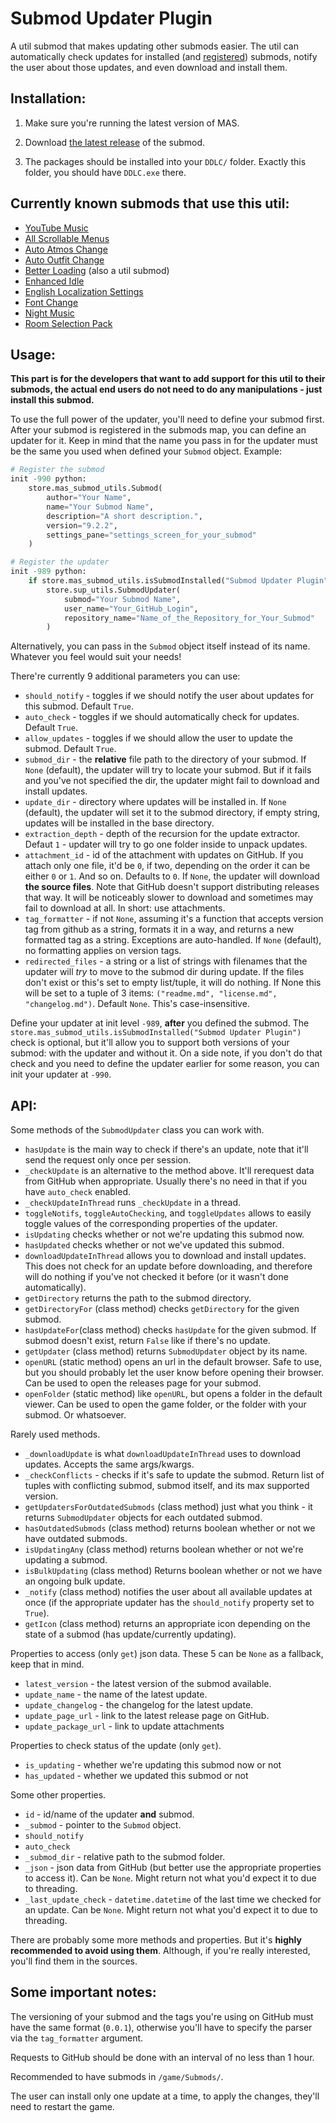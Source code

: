 
# Submod Updater Plugin

A util submod that makes updating other submods easier. The util can automatically check updates for installed (and [registered](https://github.com/Booplicate/MAS-Submods-SubmodUpdaterPlugin#usage)) submods, notify the user about those updates, and even download and install them.

## Installation:
1. Make sure you're running the latest version of MAS.

2. Download [the latest release](https://github.com/Booplicate/MAS-Submods-SubmodUpdaterPlugin/releases/latest) of the submod.

3. The packages should be installed into your `DDLC/` folder. Exactly this folder, you should have `DDLC.exe` there.

## Currently known submods that use this util:
- [YouTube Music](https://github.com/Booplicate/MAS-Submods-YouTubeMusic)
- [All Scrollable Menus](https://github.com/multimokia/MAS-Submod-consistent-menus)
- [Auto Atmos Change](https://github.com/multimokia/MAS-Submod-Auto-Atmos-Change)
- [Auto Outfit Change](https://github.com/multimokia/MAS-Submod-Auto-Outfit-Change)
- [Better Loading](https://github.com/multimokia/MAS-Util-Better-Loading) (also a util submod)
- [Enhanced Idle](https://github.com/multimokia/MAS-Submod-Enhanced-Idle)
- [English Localization Settings](https://github.com/multimokia/MAS-Submod-English-Localization-Settings)
- [Font Change](https://github.com/multimokia/MAS-Submod-Font-Change)
- [Night Music](https://github.com/multimokia/MAS-Submod-Nightmusic)
- [Room Selection Pack](https://github.com/tw4449/tw4449-Custom-Room-Selection-Pack-Main-Repository/blob/master/README.md)

## Usage:
**This part is for the developers that want to add support for this util to their submods, the actual end users do not need to do any manipulations - just install this submod.**

To use the full power of the updater, you'll need to define your submod first. After your submod is registered in the submods map, you can define an updater for it. Keep in mind that the name you pass in for the updater must be the same you used when defined your `Submod` object. Example:
```python
# Register the submod
init -990 python:
    store.mas_submod_utils.Submod(
        author="Your Name",
        name="Your Submod Name",
        description="A short description.",
        version="9.2.2",
        settings_pane="settings_screen_for_your_submod"
    )

# Register the updater
init -989 python:
    if store.mas_submod_utils.isSubmodInstalled("Submod Updater Plugin"):
        store.sup_utils.SubmodUpdater(
            submod="Your Submod Name",
            user_name="Your_GitHub_Login",
            repository_name="Name_of_the_Repository_for_Your_Submod"
        )
```
Alternatively, you can pass in the `Submod` object itself instead of its name. Whatever you feel would suit your needs!

There're currently 9 additional parameters you can use:
- `should_notify` - toggles if we should notify the user about updates for this submod. Default `True`.
- `auto_check` - toggles if we should automatically check for updates. Default `True`.
- `allow_updates` - toggles if we should allow the user to update the submod. Default `True`.
- `submod_dir` - the **relative** file path to the directory of your submod. If `None` (default), the updater will try to locate your submod. But if it fails and you've not specified the dir, the updater might fail to download and install updates.
- `update_dir` - directory where updates will be installed in. If `None` (default), the updater will set it to the submod directory, if empty string, updates will be installed in the base directory.
- `extraction_depth` - depth of the recursion for the update extractor. Defaut `1` - updater will try to go one folder inside to unpack updates.
- `attachment_id` - id of the attachment with updates on GitHub. If you attach only one file, it'd be `0`, if two, depending on the order it can be either `0` or `1`. And so on. Defaults to `0`. If `None`, the updater will download **the source files**. Note that GitHub doesn't support distributing releases that way. It will be noticeably slower to download and sometimes may fail to download at all. In short: use attachments.
- `tag_formatter` - if not `None`, assuming it's a function that accepts version tag from github as a string, formats it in a way, and returns a new formatted tag as a string. Exceptions are auto-handled. If `None` (default), no formatting applies on version tags.
- `redirected_files` - a string or a list of strings with filenames that the updater will *try* to move to the submod dir during update. If the files don't exist or this's set to empty list/tuple, it will do nothing. If None this will be set to a tuple of 3 items: `("readme.md", "license.md", "changelog.md")`. Default `None`. This's case-insensitive.

Define your updater at init level `-989`, **after** you defined the submod.
The `store.mas_submod_utils.isSubmodInstalled("Submod Updater Plugin")` check is optional, but it'll allow you to support both versions of your submod: with the updater and without it. On a side note, if you don't do that check and you need to define the updater earlier for some reason, you can init your updater at `-990`.

## API:
Some methods of the `SubmodUpdater` class you can work with.
- `hasUpdate` is the main way to check if there's an update, note that it'll send the request only once per session.
- `_checkUpdate` is an alternative to the method above. It'll rerequest data from GitHub when appropriate. Usually there's no need in that if you have `auto_check` enabled.
- `_checkUpdateInThread` runs `_checkUpdate` in a thread.
- `toggleNotifs`, `toggleAutoChecking`, and `toggleUpdates` allows to easily toggle values of the corresponding properties of the updater.
- `isUpdating` checks whether or not we're updating this submod now.
- `hasUpdated` checks whether or not we've updated this submod.
- `downloadUpdateInThread` allows you to download and install updates. This does not check for an update before downloading, and therefore will do nothing if you've not checked it before (or it wasn't done automatically).
- `getDirectory` returns the path to the submod directory.
- `getDirectoryFor` (class method) checks `getDirectory` for the given submod.
- `hasUpdateFor`(class method) checks `hasUpdate` for the given submod. If submod doesn't exist, return `False` like if there's no update.
- `getUpdater` (class method) returns `SubmodUpdater` object by its name.
- `openURL` (static method) opens an url in the default browser. Safe to use, but you should probably let the user know before opening their browser. Can be used to open the releases page for your submod.
- `openFolder` (static method) like `openURL`, but opens a folder in the default viewer. Can be used to open the game folder, or the folder with your submod. Or whatsoever.

Rarely used methods.
- `_downloadUpdate` is what `downloadUpdateInThread` uses to download updates. Accepts the same args/kwargs.
- `_checkConflicts` - checks if it's safe to update the submod. Return list of tuples with conflicting submod, submod itself, and its max supported version.
- `getUpdatersForOutdatedSubmods` (class method) just what you think - it returns `SubmodUpdater` objects for each outdated submod.
- `hasOutdatedSubmods` (class method) returns boolean whether or not we have outdated submods.
- `isUpdatingAny` (class method) returns boolean whether or not we're updating a submod.
- `isBulkUpdating` (class method) Returns boolean whether or not we have an ongoing bulk update.
- `_notify` (class method) notifies the user about all available updates at once (if the appropriate updater has the `should_notify` property set to `True`).
- `getIcon` (class method) returns an appropriate icon depending on the state of a submod (has update/currently updating).

Properties to access (only `get`) json data. These 5 can be `None` as a fallback, keep that in mind.
- `latest_version` - the latest version of the submod available.
- `update_name` - the name of the latest update.
- `update_changelog` - the changelog for the latest update.
- `update_page_url` - link to the latest release page on GitHub.
- `update_package_url` - link to update attachments

Properties to check status of the update (only `get`).
- `is_updating` - whether we're updating this submod now or not
- `has_updated` - whether we updated this submod or not

Some other properties.
- `id` - id/name of the updater **and** submod.
- `_submod` - pointer to the `Submod` object.
- `should_notify`
- `auto_check`
- `_submod_dir` - relative path to the submod folder.
- `_json` - json data from GitHub (but better use the appropriate properties to access it). Can be `None`. Might return not what you'd expect it to due to threading.
- `_last_update_check` - `datetime.datetime` of the last time we checked for an update. Can be `None`. Might return not what you'd expect it to due to threading.

There are probably some more methods and properties. But it's **highly recommended to avoid using them**. Although, if you're really interested, you'll find them in the sources.

## Some important notes:
The versioning of your submod and the tags you're using on GitHub must have the same format (`0.0.1`), otherwise you'll have to specify the parser via the `tag_formatter` argument.

Requests to GitHub should be done with an interval of no less than 1 hour.

Recommended to have submods in `/game/Submods/`.

The user can install only one update at a time, to apply the changes, they'll need to restart the game.
